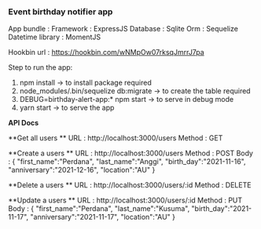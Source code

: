 ### Event birthday notifier app
App bundle : 
Framework : ExpressJS
Database : Sqlite
Orm : Sequelize
Datetime library : MomentJS

Hookbin url : https://hookbin.com/wNMpOw07rksqJmrrJ7pa

Step to run the app: 
1. npm install -> to install package required
2. node_modules/.bin/sequelize db:migrate   -> to create the table required
3. DEBUG=birthday-alert-app:* npm start  -> to serve in debug mode
4. yarn start -> to serve  the app

**API Docs**

**Get all users **
URL : http://localhost:3000/users
Method : GET

**Create a users **
URL : http://localhost:3000/users
Method : POST
Body :
{
	"first_name":"Perdana",
	"last_name":"Anggi",
	"birth_day":"2021-11-16",
	"anniversary":"2021-12-16",
	"location":"AU"
}

**Delete a users **
URL : http://localhost:3000/users/:id
Method : DELETE

**Update a users **
URL : http://localhost:3000/users/:id
Method : PUT
Body :
{
	"first_name":"Perdana",
	"last_name":"Kusuma",
	"birth_day":"2021-11-17",
	"anniversary":"2021-11-17",
	"location":"AU"
}


